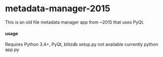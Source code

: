 # metadata-manager-2015
This is an old file metadata manager app from ~2015 that uses PyQt.

#### usage
Requires Python 3.4+, PyQt, blitzdb
setup.py not available currently
python app.py
